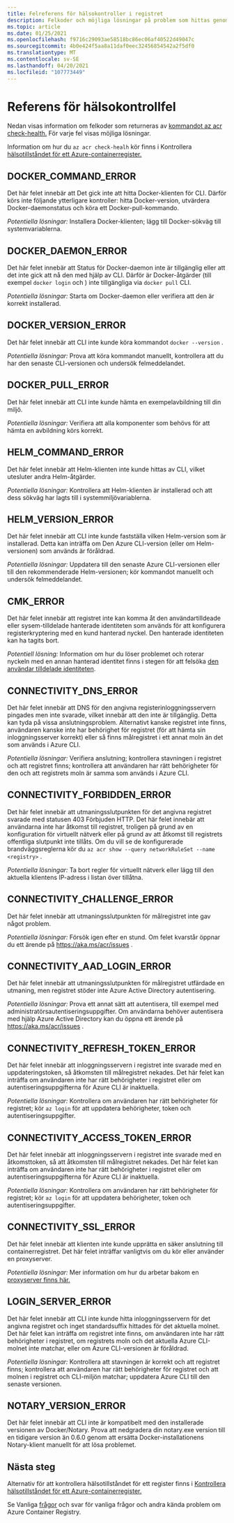 ```yaml
---
title: Felreferens för hälsokontroller i registret
description: Felkoder och möjliga lösningar på problem som hittas genom att köra kommandot az acr check-health diagnostic i Azure Container Registry
ms.topic: article
ms.date: 01/25/2021
ms.openlocfilehash: f9716c29093ae58518bc86ec06af40522d49047c
ms.sourcegitcommit: 4b0e424f5aa8a11daf0eec32456854542a2f5df0
ms.translationtype: MT
ms.contentlocale: sv-SE
ms.lasthandoff: 04/20/2021
ms.locfileid: "107773449"
---
```

# <a name="health-check-error-reference"></a>Referens för hälsokontrollfel

Nedan visas information om felkoder som returneras av [kommandot az acr check-health.][az-acr-check-health] För varje fel visas möjliga lösningar.

Information om hur du `az acr check-healh` kör finns i Kontrollera [hälsotillståndet för ett Azure-containerregister.](container-registry-check-health.md)

## <a name="docker_command_error"></a>DOCKER_COMMAND_ERROR

Det här felet innebär att Det gick inte att hitta Docker-klienten för CLI. Därför körs inte följande ytterligare kontroller: hitta Docker-version, utvärdera Docker-daemonstatus och köra ett Docker-pull-kommando.

*Potentiella lösningar:* Installera Docker-klienten; lägg till Docker-sökväg till systemvariablerna.

## <a name="docker_daemon_error"></a>DOCKER_DAEMON_ERROR

Det här felet innebär att Status för Docker-daemon inte är tillgänglig eller att det inte gick att nå den med hjälp av CLI. Därför är Docker-åtgärder (till exempel `docker login` och ) inte tillgängliga via `docker pull` CLI.

*Potentiella lösningar:* Starta om Docker-daemon eller verifiera att den är korrekt installerad.

## <a name="docker_version_error"></a>DOCKER_VERSION_ERROR

Det här felet innebär att CLI inte kunde köra kommandot `docker --version` .

*Potentiella lösningar:* Prova att köra kommandot manuellt, kontrollera att du har den senaste CLI-versionen och undersök felmeddelandet.

## <a name="docker_pull_error"></a>DOCKER_PULL_ERROR

Det här felet innebär att CLI inte kunde hämta en exempelavbildning till din miljö.

*Potentiella lösningar:* Verifiera att alla komponenter som behövs för att hämta en avbildning körs korrekt.

## <a name="helm_command_error"></a>HELM_COMMAND_ERROR

Det här felet innebär att Helm-klienten inte kunde hittas av CLI, vilket utesluter andra Helm-åtgärder.

*Potentiella lösningar:* Kontrollera att Helm-klienten är installerad och att dess sökväg har lagts till i systemmiljövariablerna.

## <a name="helm_version_error"></a>HELM_VERSION_ERROR

Det här felet innebär att CLI inte kunde fastställa vilken Helm-version som är installerad. Detta kan inträffa om Den Azure CLI-version (eller om Helm-versionen) som används är föråldrad.

*Potentiella lösningar:* Uppdatera till den senaste Azure CLI-versionen eller till den rekommenderade Helm-versionen; kör kommandot manuellt och undersök felmeddelandet.

## <a name="cmk_error"></a>CMK_ERROR

Det här felet innebär att registret inte kan komma åt den användartilldeade eller sysem-tilldelade hanterade identiteten som används för att konfigurera registerkryptering med en kund hanterad nyckel. Den hanterade identiteten kan ha tagits bort.  

*Potentiell lösning:* Information om hur du löser problemet och roterar nyckeln med en annan hanterad identitet finns i stegen för att felsöka [den användar tilldelade identiteten](container-registry-customer-managed-keys.md#troubleshoot).

## <a name="connectivity_dns_error"></a>CONNECTIVITY_DNS_ERROR

Det här felet innebär att DNS för den angivna registerinloggningsservern pingades men inte svarade, vilket innebär att den inte är tillgänglig. Detta kan tyda på vissa anslutningsproblem. Alternativt kanske registret inte finns, användaren kanske inte har behörighet för registret (för att hämta sin inloggningsserver korrekt) eller så finns målregistret i ett annat moln än det som används i Azure CLI.

*Potentiella lösningar:* Verifiera anslutning; kontrollera stavningen i registret och att registret finns; kontrollera att användaren har rätt behörigheter för den och att registrets moln är samma som används i Azure CLI.

## <a name="connectivity_forbidden_error"></a>CONNECTIVITY_FORBIDDEN_ERROR

Det här felet innebär att utmaningsslutpunkten för det angivna registret svarade med statusen 403 Förbjuden HTTP. Det här felet innebär att användarna inte har åtkomst till registret, troligen på grund av en konfiguration för virtuellt nätverk eller på grund av att åtkomst till registrets offentliga slutpunkt inte tillåts. Om du vill se de konfigurerade brandväggsreglerna kör du `az acr show --query networkRuleSet --name <registry>` .

*Potentiella lösningar:* Ta bort regler för virtuellt nätverk eller lägg till den aktuella klientens IP-adress i listan över tillåtna.

## <a name="connectivity_challenge_error"></a>CONNECTIVITY_CHALLENGE_ERROR

Det här felet innebär att utmaningsslutpunkten för målregistret inte gav något problem.

*Potentiella lösningar:* Försök igen efter en stund. Om felet kvarstår öppnar du ett ärende på https://aka.ms/acr/issues .

## <a name="connectivity_aad_login_error"></a>CONNECTIVITY_AAD_LOGIN_ERROR

Det här felet innebär att utmaningsslutpunkten för målregistret utfärdade en utmaning, men registret stöder inte Azure Active Directory autentisering.

*Potentiella lösningar:* Prova ett annat sätt att autentisera, till exempel med administratörsautentiseringsuppgifter. Om användarna behöver autentisera med hjälp Azure Active Directory kan du öppna ett ärende på https://aka.ms/acr/issues .

## <a name="connectivity_refresh_token_error"></a>CONNECTIVITY_REFRESH_TOKEN_ERROR

Det här felet innebär att inloggningsservern i registret inte svarade med en uppdateringstoken, så åtkomsten till målregistret nekades. Det här felet kan inträffa om användaren inte har rätt behörigheter i registret eller om autentiseringsuppgifterna för Azure CLI är inaktuella.

*Potentiella lösningar:* Kontrollera om användaren har rätt behörigheter för registret; kör `az login` för att uppdatera behörigheter, token och autentiseringsuppgifter.

## <a name="connectivity_access_token_error"></a>CONNECTIVITY_ACCESS_TOKEN_ERROR

Det här felet innebär att inloggningsservern i registret inte svarade med en åtkomsttoken, så att åtkomsten till målregistret nekades. Det här felet kan inträffa om användaren inte har rätt behörigheter i registret eller om autentiseringsuppgifterna för Azure CLI är inaktuella.

*Potentiella lösningar:* Kontrollera om användaren har rätt behörigheter för registret; kör `az login` för att uppdatera behörigheter, token och autentiseringsuppgifter.

## <a name="connectivity_ssl_error"></a>CONNECTIVITY_SSL_ERROR

Det här felet innebär att klienten inte kunde upprätta en säker anslutning till containerregistret. Det här felet inträffar vanligtvis om du kör eller använder en proxyserver.

*Potentiella lösningar:* Mer information om hur du arbetar bakom en [proxyserver finns här.](/cli/azure/use-cli-effectively)

## <a name="login_server_error"></a>LOGIN_SERVER_ERROR

Det här felet innebär att CLI inte kunde hitta inloggningsservern för det angivna registret och inget standardsuffix hittades för det aktuella molnet. Det här felet kan inträffa om registret inte finns, om användaren inte har rätt behörigheter i registret, om registrets moln och det aktuella Azure CLI-molnet inte matchar, eller om Azure CLI-versionen är föråldrad.

*Potentiella lösningar:* Kontrollera att stavningen är korrekt och att registret finns; kontrollera att användaren har rätt behörigheter för registret och att molnen i registret och CLI-miljön matchar; uppdatera Azure CLI till den senaste versionen.

## <a name="notary_version_error"></a>NOTARY_VERSION_ERROR

Det här felet innebär att CLI inte är kompatibelt med den installerade versionen av Docker/Notary. Prova att nedgradera din notary.exe version till en tidigare version än 0.6.0 genom att ersätta Docker-installationens Notary-klient manuellt för att lösa problemet.

## <a name="next-steps"></a>Nästa steg

Alternativ för att kontrollera hälsotillståndet för ett register finns i [Kontrollera hälsotillståndet för ett Azure-containerregister.](container-registry-check-health.md)

Se Vanliga [frågor](container-registry-faq.md) och svar för vanliga frågor och andra kända problem om Azure Container Registry.





<!-- LINKS - internal -->
[az-acr-check-health]: /cli/azure/acr#az_acr_check_health
